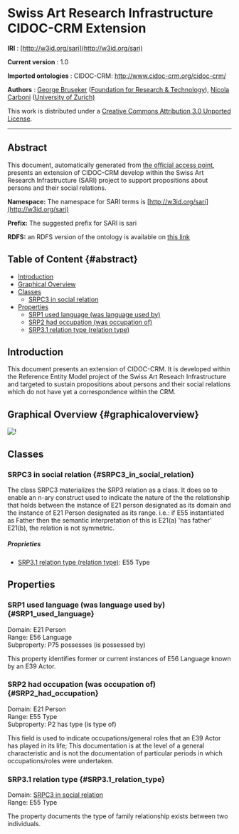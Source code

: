 Swiss Art Research Infrastructure CIDOC-CRM Extension
=====================================================

**IRI**
:   [http://w3id.org/sari](http://w3id.org/sari)

**Current version**
:   1.0

**Imported ontologies**
:   CIDOC-CRM: <http://www.cidoc-crm.org/cidoc-crm/>

**Authors**
:   [George Bruseker](#) ([Foundation for Research &
    Technology](https://www.forth.gr)), [Nicola
    Carboni](http://www.nicolacarboni.com) ([University of
    Zurich)](http://uzh.ch)


This work is distributed under a [Creative Commons Attribution 3.0
Unported License](http://creativecommons.org/licenses/by/3.0/).


------------------------------------------------------------------------

Abstract
--------

This document, automatically generated from [the official access point](http://w3id.org/sari), presents an extension of CIDOC-CRM develop within the
Swiss Art Research Infrastructure (SARI) project to support propositions
about persons and their social relations.

**Namespace:** The namespace for SARI terms is [http://w3id.org/sari](http://w3id.org/sari)

**Prefix:** The suggested prefix for SARI is sari

**RDFS:** an RDFS version of the ontology is available on [this link](https://schema.swissartresearch.net/ontology/sari.ttl)

Table of Content {#abstract}
----------------

-   [Introduction](#introduction)
-   [Graphical Overview](#graphicaloverview)
-   [Classes](#classes)
    -   [SRPC3 in social relation](#SRPC3_in_social_relation)
-   [Properties](#properties)
    -   [SRP1 used language (was language used by)](#SRP1_used_language)
    -   [SRP2 had occupation (was occupation of)](#SRP2_had_occupation)
    -   [SRP3.1 relation type (relation type)](#SRP3.1_had_relation_type)

Introduction
------------

This document presents an extension of CIDOC-CRM. It is developed within
the Reference Entity Model project of the Swiss Art Reseach
Infrastructure and targeted to sustain propositions about persons and
their social relations which do not have yet a correspondence within the
CRM.

Graphical Overview {#graphicaloverview}
------------------


![!](https://workspace.digitale-diathek.net/confluence/rest/gliffy/1.0/embeddedDiagrams/e2b2c4ac-0bc8-4856-ae4e-0b9c52318539.png)


Classes
-------

### SRPC3 in social relation {#SRPC3_in_social_relation}

The class SRPC3 materializes the SRP3 relation as a class. It does so to
enable an n-ary construct used to indicate the nature of the
the relationship that holds between the instance of E21 person designated as
its domain and the instance of E21 Person designated as its range. i.e.:
if E55 instantiated as Father then the semantic interpretation of this
is E21(a) 'has father' E21(b), the relation is not symmetric.

##### Proprieties

-   [SRP3.1 relation type (relation type)](#SRP3.1_relation_type): E55 Type

Properties
----------

### SRP1 used language (was language used by) {#SRP1_used_language}

Domain: E21 Person  
Range: E56 Language  
Subproperty: P75 possesses (is possessed by)  

This property identifies former or current instances of E56 Language
known by an E39 Actor.

### SRP2 had occupation (was occupation of) {#SRP2_had_occupation}

Domain: E21 Person  
Range: E55 Type  
Subproperty: P2 has type (is type of)  

This field is used to indicate occupations/general roles that an E39
Actor has played in its life; This documentation is at the level of a
general characteristic and is not the documentation of particular
periods in which occupations/roles were undertaken.


### SRP3.1 relation type {#SRP3.1_relation_type}

Domain: [SRPC3 in social relation](#SRPC3_in_social_relation)  
Range: E55 Type  

The property documents the type of family relationship exists between two individuals.
